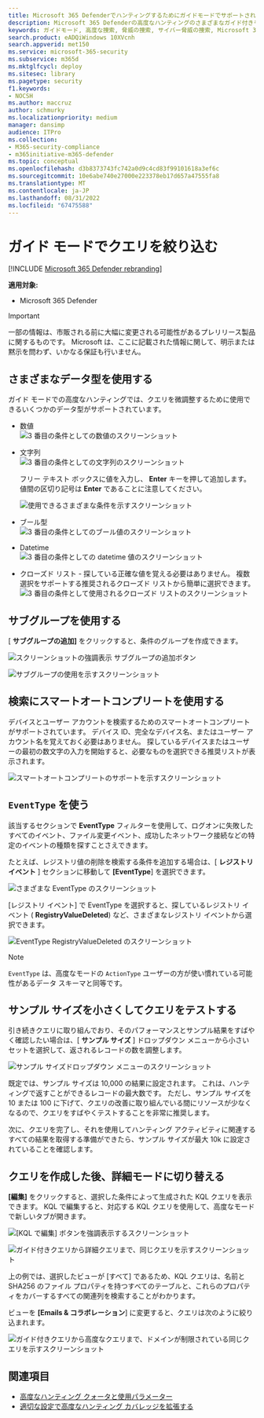 ```yaml
---
title: Microsoft 365 Defenderでハンティングするためにガイドモードでサポートされているデータ型とフィルター
description: Microsoft 365 Defenderの高度なハンティングのさまざまなガイド付きモード機能を使用して、クエリを絞り込みます。
keywords: ガイドモード, 高度な捜索, 脅威の捜索, サイバー脅威の捜索, Microsoft 365 Defender, microsoft 365, m365, 検索, クエリ, テレメトリ, カスタム検出, スキーマ, kusto
search.product: eADQiWindows 10XVcnh
search.appverid: met150
ms.service: microsoft-365-security
ms.subservice: m365d
ms.mktglfcycl: deploy
ms.sitesec: library
ms.pagetype: security
f1.keywords:
- NOCSH
ms.author: maccruz
author: schmurky
ms.localizationpriority: medium
manager: dansimp
audience: ITPro
ms.collection:
- M365-security-compliance
- m365initiative-m365-defender
ms.topic: conceptual
ms.openlocfilehash: d3b8373743fc742a0d9c4cd83f99101618a3ef6c
ms.sourcegitcommit: 10e6abe740e27000e223378eb17d657a47555fa8
ms.translationtype: MT
ms.contentlocale: ja-JP
ms.lasthandoff: 08/31/2022
ms.locfileid: "67475588"
---
```

# <a name="refine-your-query-in-guided-mode"></a>ガイド モードでクエリを絞り込む 

[!INCLUDE [Microsoft 365 Defender rebranding](../includes/microsoft-defender.md)]


**適用対象:**
- Microsoft 365 Defender

> [!IMPORTANT]
> 一部の情報は、市販される前に大幅に変更される可能性があるプレリリース製品に関するものです。 Microsoft は、ここに記載された情報に関して、明示または黙示を問わず、いかなる保証も行いません。
## <a name="use-different-data-types"></a>さまざまなデータ型を使用する

ガイド モードでの高度なハンティングでは、クエリを微調整するために使用できるいくつかのデータ型がサポートされています。

- 数値<br>
![3 番目の条件としての数値のスクリーンショット](../../media/guided-hunting/data-numbers.png)

- 文字列<br>
![3 番目の条件としての文字列のスクリーンショット](../../media/guided-hunting/data-strings.png)

   フリー テキスト ボックスに値を入力し、 **Enter** キーを押して追加します。 値間の区切り記号は **Enter** であることに注意してください。<br>

   ![使用できるさまざまな条件を示すスクリーンショット](../../media/guided-hunting/data-strings-2.png)

- ブール型<br>
![3 番目の条件としてのブール値のスクリーンショット](../../media/guided-hunting/boolean.png)


- Datetime<br>
![3 番目の条件としての datetime 値のスクリーンショット](../../media/guided-hunting/data-datetime.png)


- クローズド リスト - 探している正確な値を覚える必要はありません。 複数選択をサポートする推奨されるクローズド リストから簡単に選択できます。<br>
![3 番目の条件として使用されるクローズド リストのスクリーンショット](../../media/guided-hunting/data-closed.png)


## <a name="use-subgroups"></a>サブグループを使用する
[ **サブグループの追加]** をクリックすると、条件のグループを作成できます。

![スクリーンショットの強調表示 サブグループの追加ボタン](../../media/guided-hunting/subgroup-1.png)

![サブグループの使用を示すスクリーンショット](../../media/guided-hunting/subgroup-2.png)

## <a name="use-smart-auto-complete-for-search"></a>検索にスマートオートコンプリートを使用する
デバイスとユーザー アカウントを検索するためのスマートオートコンプリートがサポートされています。 デバイス ID、完全なデバイス名、またはユーザー アカウント名を覚えておく必要はありません。 探しているデバイスまたはユーザーの最初の数文字の入力を開始すると、必要なものを選択できる推奨リストが表示されます。

![スマートオートコンプリートのサポートを示すスクリーンショット](../../media/guided-hunting/smart-auto.png)

## <a name="use-eventtype"></a>`EventType` を使う
該当するセクションで **EventType** フィルターを使用して、ログオンに失敗したすべてのイベント、ファイル変更イベント、成功したネットワーク接続などの特定のイベントの種類を探すことさえできます。

たとえば、レジストリ値の削除を検索する条件を追加する場合は、[ **レジストリ イベント** ] セクションに移動して **[EventType**] を選択できます。

![さまざまな EventType のスクリーンショット](../../media/guided-hunting/hunt-specific-events-1.png)

[レジストリ イベント] で EventType を選択すると、探しているレジストリ イベント ( **RegistryValueDeleted**) など、さまざまなレジストリ イベントから選択できます。

![EventType RegistryValueDeleted のスクリーンショット](../../media/guided-hunting/hunt-specific-events-2.png)

>[!NOTE] 
>`EventType` は、高度なモードの `ActionType` ユーザーの方が使い慣れている可能性があるデータ スキーマと同等です。

## <a name="test-your-query-with-a-smaller-sample-size"></a>サンプル サイズを小さくしてクエリをテストする
引き続きクエリに取り組んでおり、そのパフォーマンスとサンプル結果をすばやく確認したい場合は、[ **サンプル サイズ** ] ドロップダウン メニューから小さいセットを選択して、返されるレコードの数を調整します。 
 
![サンプル サイズドロップダウン メニューのスクリーンショット](../../media/guided-hunting/smaller-sample.png)

既定では、サンプル サイズは 10,000 の結果に設定されます。 これは、ハンティングで返すことができるレコードの最大数です。 ただし、サンプル サイズを 10 または 100 に下げて、クエリの改善に取り組んでいる間にリソースが少なくなるので、クエリをすばやくテストすることを非常に推奨します。

次に、クエリを完了し、それを使用してハンティング アクティビティに関連するすべての結果を取得する準備ができたら、サンプル サイズが最大 10k に設定されていることを確認します。

## <a name="switch-to-advanced-mode-after-building-a-query"></a>クエリを作成した後、詳細モードに切り替える
**[編集]** をクリックすると、選択した条件によって生成された KQL クエリを表示できます。 KQL で編集すると、対応する KQL クエリを使用して、高度なモードで新しいタブが開きます。

![[KQL で編集] ボタンを強調表示するスクリーンショット](../../media/guided-hunting/switch-to-advanced.png)

![ガイド付きクエリから詳細クエリまで、同じクエリを示すスクリーンショット](../../media/guided-hunting/switch-to-advanced-2.png)

上の例では、選択したビューが [すべて] であるため、KQL クエリは、名前と SHA256 のファイル プロパティを持つすべてのテーブルと、これらのプロパティをカバーするすべての関連列を検索することがわかります。 

ビューを **[Emails & コラボレーション**] に変更すると、クエリは次のように絞り込まれます。

![ガイド付きクエリから高度なクエリまで、ドメインが制限されている同じクエリを示すスクリーンショット](../../media/guided-hunting/switch-to-advanced-3.png)

## <a name="see-also"></a>関連項目
 - [高度なハンティング クォータと使用パラメーター](advanced-hunting-limits.md)
 - [適切な設定で高度なハンティング カバレッジを拡張する](advanced-hunting-extend-data.md)